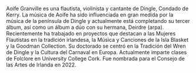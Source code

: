 Aoife Granville es una flautista, violinista y cantante de Dingle, Condado de Kerry. La música de Aoife ha sido influenciada en gran medida por la música de la península de Dingle y actualmente está completando su tercer álbum, así como un álbum a dúo con su hermana, Deirdre (arpa). Recientemente ha trabajado en proyectos que destacan a las Mujeres Flautistas en la tradición irlandesa, la Música y Canciones de la Isla Blasket y la Goodman Collection. Su doctorado se centró en la Tradición del Wren de Dingle y la Cultura del Carnaval en Europa. Actualmente imparte clases de Folclore en University College Cork. Fue nombrada para el Consejo de las Artes de Irlanda en 2022.
